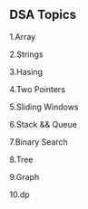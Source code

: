 


## DSA Topics

1.Array



2.Strings

















3.Hasing









4.Two Pointers


























































5.Sliding Windows








6.Stack && Queue




7.Binary Search

8.Tree

9.Graph

10.dp
